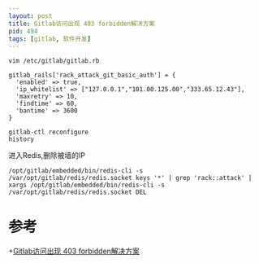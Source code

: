 ```yaml
---
layout: post
title: Gitlab访问出现 403 forbidden解决方案
pid: 494
tags: [gitlab, 软件开发]
---
```


``` shell
vim /etc/gitlab/gitlab.rb 

gitlab_rails['rack_attack_git_basic_auth'] = {
  'enabled' => true,
  'ip_whitelist' => ["127.0.0.1","101.00.125.00","333.65.12.43"],
  'maxretry' => 10,
  'findtime' => 60,
  'bantime' => 3600
}

gitlab-ctl reconfigure
history

```

进入Redis,删除被墙的IP

```shell
/opt/gitlab/embedded/bin/redis-cli -s /var/opt/gitlab/redis/redis.socket keys '*' | grep 'rack::attack' | xargs /opt/gitlab/embedded/bin/redis-cli -s /var/opt/gitlab/redis/redis.socket DEL
```


# 参考

+[Gitlab访问出现 403 forbidden解决方案](https://my.oschina.net/u/3242075/blog/1824763)
